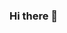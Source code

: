 ### Hi there 👋

<!--
**astrizhachuk/astrizhachuk** is a ✨ _special_ ✨ repository because its `README.md` (this file) appears on your GitHub profile.

![Summary coders rank](https://cr-ss-service.azurewebsites.net/api/ScreenShot?widget=summary&username=asrizhachuk)
![Anurag's github stats](https://github-readme-stats.vercel.app/api?username=asrizhachuk&show_icons=true)
![Top Langs](https://github-readme-stats.vercel.app/api/top-langs/?username=asrizhachuk&hide=TeX&layout=compact)

Here are some ideas to get you started:

- 🔭 I’m currently working on ...
- 🌱 I’m currently learning ...
- 👯 I’m looking to collaborate on ...
- 🤔 I’m looking for help with ...
- 💬 Ask me about ...
- 📫 How to reach me: ...
- 😄 Pronouns: ...
- ⚡ Fun fact: ...
-->

